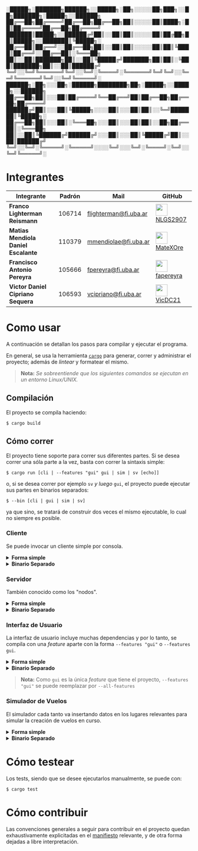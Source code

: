 
░█████╗░███████╗██████╗░░█████╗░██╗░░░░░██╗███╗░░██╗███████╗░█████╗░░██████╗
██╔══██╗██╔════╝██╔══██╗██╔══██╗██║░░░░░██║████╗░██║██╔════╝██╔══██╗██╔════╝
███████║█████╗░░██████╔╝██║░░██║██║░░░░░██║██╔██╗██║█████╗░░███████║╚█████╗░
██╔══██║██╔══╝░░██╔══██╗██║░░██║██║░░░░░██║██║╚████║██╔══╝░░██╔══██║░╚═══██╗
██║░░██║███████╗██║░░██║╚█████╔╝███████╗██║██║░╚███║███████╗██║░░██║██████╔╝
╚═╝░░╚═╝╚══════╝╚═╝░░╚═╝░╚════╝░╚══════╝╚═╝╚═╝░░╚══╝╚══════╝╚═╝░░╚═╝╚═════╝░
       ██████╗░██╗░░░██╗░██████╗████████╗██╗░█████╗░░█████╗░░██████╗
       ██╔══██╗██║░░░██║██╔════╝╚══██╔══╝██║██╔══██╗██╔══██╗██╔════╝
       ██████╔╝██║░░░██║╚█████╗░░░░██║░░░██║██║░░╚═╝███████║╚█████╗░
       ██╔══██╗██║░░░██║░╚═══██╗░░░██║░░░██║██║░░██╗██╔══██║░╚═══██╗
       ██║░░██║╚██████╔╝██████╔╝░░░██║░░░██║╚█████╔╝██║░░██║██████╔╝
       ╚═╝░░╚═╝░╚═════╝░╚═════╝░░░░╚═╝░░░╚═╝░╚════╝░╚═╝░░╚═╝╚═════╝░

# Integrantes

| <center>Integrante</center> | <center>Padrón</center> | <center>Mail</center> | <center>GitHub</center> |
|:------------------------|:-----------------------:|:----------------------|:------------------------|
| **Franco Lighterman Reismann** | 106714| flighterman@fi.uba.ar | <img align="center" src="https://github.com/NLGS2907.png" height=32 width=32 /> [NLGS2907](https://github.com/NLGS2907) |
| **Matias Mendiola Daniel Escalante** | 110379 | mmendiolae@fi.uba.ar | <img align="center" src="https://github.com/MateXOre.png" height=32 width=32 /> [MateXOre](https://github.com/MateXOre) |
| **Francisco Antonio Pereyra** | 105666 | fpereyra@fi.uba.ar | <img align="center" src="https://github.com/fapereyra.png" height=32 width=32 /> [fapereyra](https://github.com/fapereyra) |
| **Victor Daniel Cipriano Sequera** | 106593 | vcipriano@fi.uba.ar | <img align="center" src="https://github.com/VicDC21.png" height=32 width=32 /> [VicDC21](https://github.com/VicDC21) |

# Como usar 

A continuación se detallan los pasos para compilar y ejecutar el programa.

En general, se usa la herramienta [`cargo`](https://doc.rust-lang.org/cargo/) para generar, correr y administrar el proyecto;
además de _lintear_ y formatear el mismo.

> **Nota:** _Se sobreentiende que los siguientes comandos se ejecutan en un entorno Linux/UNIX._

## Compilación

El proyecto se compila haciendo:

```console
$ cargo build
```

## Cómo correr

El proyecto tiene soporte para correr sus diferentes partes.
Si se desea correr una sóla parte a la vez, basta con correr la sintaxis simple:

```console
$ cargo run [cli | --features "gui" gui | sim | sv [echo]]
```

o, si se desea correr por ejemplo `sv` _y luego_ `gui`, el proyecto puede ejecutar sus partes
en binarios separados:

```console
$ --bin [cli | gui | sim | sv]
```

ya que sino, se tratará de construir dos veces el mismo ejecutable, lo cual no siempre es posible.

### Cliente

Se puede invocar un cliente simple por consola.

<details>
    <summary>
        <b>Forma simple</b>
    </summary>

```console
$ cargo run cli
```

</details>

<details>
    <summary>
        <b>Binario Separado</b>
    </summary>

```console
$ cargo run --bin cli
```

</details>

### Servidor

También conocido como los "nodos".

<details>
    <summary>
        <b>Forma simple</b>
    </summary>

```console
$ cargo run sv
```

</details>

<details>
    <summary>
        <b>Binario Separado</b>
    </summary>

```console
$ cargo run --bin sv
```

</details>

### Interfaz de Usuario

La interfaz de usuario incluye muchas dependencias y por lo tanto, se compila
con una _feature_ aparte con la forma `--features "gui"` o `--features gui`.

<details>
    <summary>
        <b>Forma simple</b>
    </summary>

```console
$ cargo run --features "gui" gui
```

</details>

<details>
    <summary>
        <b>Binario Separado</b>
    </summary>

```console
$ cargo run --features "gui" --bin gui
```

</details>

> **Nota:** Como `gui` es la única _feature_ que tiene el proyecto, `--features "gui"` se puede
> reemplazar por `--all-features`

### Simulador de Vuelos

El simulador cada tanto va insertando datos en los lugares relevantes para simular la creación
de vuelos en curso.

<details>
    <summary>
        <b>Forma simple</b>
    </summary>

```console
$ cargo run sim
```

</details>

<details>
    <summary>
        <b>Binario Separado</b>
    </summary>

```console
$ cargo run --bin sim
```

</details>

# Cómo testear

Los tests, siendo que se desee ejecutarlos manualmente, se puede con:

```console
$ cargo test
```

# Cómo contribuir

Las convenciones generales a seguir para contribuir en el proyecto quedan exhaustivamente
explicitadas en el [manifiesto](./CONTRIBUTING.md) relevante, y de otra forma dejadas a
libre interpretación. 
